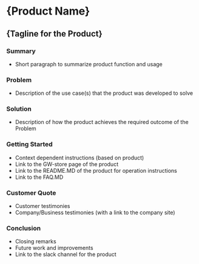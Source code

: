 # {Product Name}
## {Tagline for the Product}

### Summary
- Short paragraph to summarize product function and usage

### Problem
- Description of the use case(s) that the product was developed to solve

### Solution
- Description of how the product achieves the required outcome of the Problem

### Getting Started
- Context dependent instructions (based on product)
- Link to the GW-store page of the product
- Link to the README.MD of the product for operation instructions
- Link to the FAQ.MD

### Customer Quote
- Customer testimonies
- Company/Business testimonies (with a link to the company site)

### Conclusion
- Closing remarks
- Future work and improvements
- Link to the slack channel for the product
